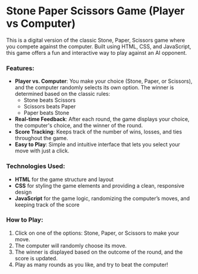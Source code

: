 # Stone Paper Scissors Game (Player vs Computer)

This is a digital version of the classic Stone, Paper, Scissors game where you compete against the computer. Built using HTML, CSS, and JavaScript, this game offers a fun and interactive way to play against an AI opponent.

### Features:
- **Player vs. Computer**: You make your choice (Stone, Paper, or Scissors), and the computer randomly selects its own option. The winner is determined based on the classic rules:
  - Stone beats Scissors
  - Scissors beats Paper
  - Paper beats Stone
- **Real-time Feedback**: After each round, the game displays your choice, the computer's choice, and the winner of the round.
- **Score Tracking**: Keeps track of the number of wins, losses, and ties throughout the game.
- **Easy to Play**: Simple and intuitive interface that lets you select your move with just a click.

### Technologies Used:
- **HTML** for the game structure and layout
- **CSS** for styling the game elements and providing a clean, responsive design
- **JavaScript** for the game logic, randomizing the computer’s moves, and keeping track of the score

### How to Play:
1. Click on one of the options: Stone, Paper, or Scissors to make your move.
2. The computer will randomly choose its move.
3. The winner is displayed based on the outcome of the round, and the score is updated.
4. Play as many rounds as you like, and try to beat the computer!
